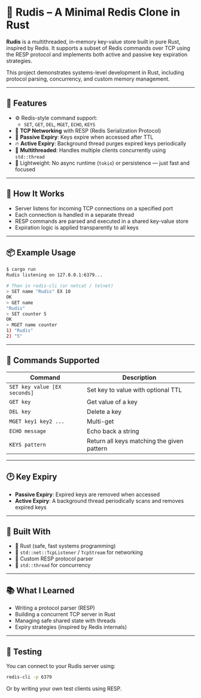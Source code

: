 # 🦀 Rudis – A Minimal Redis Clone in Rust

**Rudis** is a multithreaded, in-memory key-value store built in pure Rust, inspired by Redis. It supports a subset of Redis commands over TCP using the RESP protocol and implements both active and passive key expiration strategies.

This project demonstrates systems-level development in Rust, including protocol parsing, concurrency, and custom memory management.

---

## 🚀 Features

- ⚙️ Redis-style command support:
  - `SET`, `GET`, `DEL`, `MGET`, `ECHO`, `KEYS`
- 🔌 **TCP Networking** with RESP (Redis Serialization Protocol)
- 🧠 **Passive Expiry**: Keys expire when accessed after TTL
- 🔥 **Active Expiry**: Background thread purges expired keys periodically
- 🧵 **Multithreaded**: Handles multiple clients concurrently using `std::thread`
- 🧼 Lightweight: No async runtime (`tokio`) or persistence — just fast and focused

---

## 📡 How It Works

- Server listens for incoming TCP connections on a specified port
- Each connection is handled in a separate thread
- RESP commands are parsed and executed in a shared key-value store
- Expiration logic is applied transparently to all keys

---

## 📦 Example Usage

```bash
$ cargo run
Rudis listening on 127.0.0.1:6379...

# Then in redis-cli (or netcat / telnet)
> SET name "Rudis" EX 10
OK
> GET name
"Rudis"
> SET counter 5
OK
> MGET name counter
1) "Rudis"
2) "5"
```

---

## 🧪 Commands Supported

| Command | Description |
|--------|-------------|
| `SET key value [EX seconds]` | Set key to value with optional TTL |
| `GET key` | Get value of a key |
| `DEL key` | Delete a key |
| `MGET key1 key2 ...` | Multi-get |
| `ECHO message` | Echo back a string |
| `KEYS pattern` | Return all keys matching the given pattern |

---

## 🕑 Key Expiry

- **Passive Expiry**: Expired keys are removed when accessed
- **Active Expiry**: A background thread periodically scans and removes expired keys

---

## 🧰 Built With

- 🦀 Rust (safe, fast systems programming)
- 🔌 `std::net::TcpListener` / `TcpStream` for networking
- 🧠 Custom RESP protocol parser
- 🧵 `std::thread` for concurrency

---

## 📚 What I Learned

- Writing a protocol parser (RESP)
- Building a concurrent TCP server in Rust
- Managing safe shared state with threads
- Expiry strategies (inspired by Redis internals)

---

## 🧪 Testing

You can connect to your Rudis server using:

```bash
redis-cli -p 6379
```

Or by writing your own test clients using RESP.
